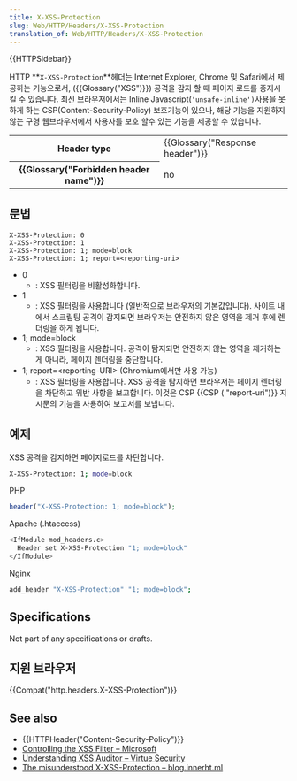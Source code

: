 ```yaml
---
title: X-XSS-Protection
slug: Web/HTTP/Headers/X-XSS-Protection
translation_of: Web/HTTP/Headers/X-XSS-Protection
---
```


{{HTTPSidebar}}

HTTP **`X-XSS-Protection`**헤더는 Internet Explorer, Chrome 및 Safari에서 제공하는 기능으로서, ({{Glossary("XSS")}}) 공격을 감지 할 때 페이지 로드를 중지시킬 수 있습니다. 최신 브라우저에서는 Inline Javascript(`'unsafe-inline')`사용을 못하게 하는 CSP(Content-Security-Policy) 보호기능이 있으나, 해당 기능을 지원하지 않는 구형 웹브라우저에서 사용자를 보호 할수 있는 기능을 제공할 수 있습니다.

<table class="properties">
  <tbody>
    <tr>
      <th scope="row">Header type</th>
      <td>{{Glossary("Response header")}}</td>
    </tr>
    <tr>
      <th scope="row">{{Glossary("Forbidden header name")}}</th>
      <td>no</td>
    </tr>
  </tbody>
</table>

## 문법

```
X-XSS-Protection: 0
X-XSS-Protection: 1
X-XSS-Protection: 1; mode=block
X-XSS-Protection: 1; report=<reporting-uri>
```

- 0
  - : XSS 필터링을 비활성화합니다.
- 1
  - : XSS 필터링을 사용합니다 (일반적으로 브라우저의 기본값입니다). 사이트 내에서 스크립팅 공격이 감지되면 브라우저는 안전하지 않은 영역을 제거 후에 렌더링을 하게 됩니다.
- 1; mode=block
  - : XSS 필터링을 사용합니다. 공격이 탐지되면 안전하지 않는 영역을 제거하는게 아니라, 페이지 렌더링을 중단합니다.
- 1; report=\<reporting-URI> (Chromium에서만 사용 가능)
  - : XSS 필터링을 사용합니다. XSS 공격을 탐지하면 브라우저는 페이지 렌더링을 차단하고 위반 사항을 보고합니다. 이것은 CSP {{CSP ( "report-uri")}} 지시문의 기능을 사용하여 보고서를 보냅니다.

## 예제

XSS 공격을 감지하면 페이지로드를 차단합니다.

```bash
X-XSS-Protection: 1; mode=block
```

PHP

```php
header("X-XSS-Protection: 1; mode=block");
```

Apache (.htaccess)

```bash
<IfModule mod_headers.c>
  Header set X-XSS-Protection "1; mode=block"
</IfModule>
```

Nginx

```bash
add_header "X-XSS-Protection" "1; mode=block";
```

## Specifications

Not part of any specifications or drafts.

## 지원 브라우저

{{Compat("http.headers.X-XSS-Protection")}}

## See also

- {{HTTPHeader("Content-Security-Policy")}}
- [Controlling the XSS Filter – Microsoft](https://blogs.msdn.microsoft.com/ieinternals/2011/01/31/controlling-the-xss-filter/)
- [Understanding XSS Auditor – Virtue Security](https://www.virtuesecurity.com/blog/understanding-xss-auditor/)
- [The misunderstood X-XSS-Protection – blog.innerht.ml](http://blog.innerht.ml/the-misunderstood-x-xss-protection/)
